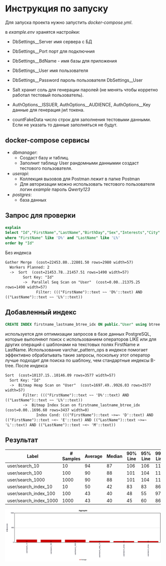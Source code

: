# Инструкция по запуску

Для запуска проекта нужно запустить *docker-compose.yml*.

в *example.env* хранятся настройки:

- DbSettings__Server имя сервера с БД
- DbSettings__Port порт для подключния
- DbSettings__BdName - имя базы для приложения
- DbSettings__User имя пользователя
- DbSettings__Password пароль пользователя DbSettings__User

- Salt хранит соль для генерации паролей (не менять чтобы корретно работал тестовый пользователь).
- AuthOptions__ISSUER, AuthOptions__AUDIENCE, AuthOptions__Key данные для генерация jwt токена.

- countFakeData число строк для заполнения тестовыми данными. Если не указать то данные заполняться не будут.

## docker-compose сервисы

- *dbmanager*:
	- Создаст базу и таблиц. 
	- Заполнит таблицу User рандомными даннымии создаст тестового пользователя. 
- *userapi*:
	- Коллекция вызовов для Postman лежит в папке Postman
	- Для авторизации можно использовать тестового пользователя логин *example* пароль *Qwerty123*
- *postgres*:
	- база данных




## Запрос для проверки

```sql
explain 
Select "Id","FirstName","LastName","BirthDay","Sex","Interests","City" from "User"
where "FirstName" like 'D%' and "LastName" like 'L%'
order by "Id"
```

Без индекса

```
Gather Merge  (cost=22453.80..22801.50 rows=2980 width=57)
  Workers Planned: 2
  ->  Sort  (cost=21453.78..21457.51 rows=1490 width=57)
        Sort Key: "Id"
        ->  Parallel Seq Scan on "User"  (cost=0.00..21375.25 rows=1490 width=57)
              Filter: ((("FirstName")::text ~~ 'D%'::text) AND (("LastName")::text ~~ 'L%'::text))
```

## Добавленный индекс

```sql
CREATE INDEX firstname_lastname_btree_idx ON public."User" using btree ("FirstName" varchar_pattern_ops,"LastName" varchar_pattern_ops) ;
```
используется для оптимизации запросов в базе данных PostgreSQL, которые выполняют поиск с использованием операторов LIKE или для других операций с шаблонами на текстовых полях FirstName и LastName.
Использование varchar_pattern_ops в индексе помогает эффективно обрабатывать такие запросы, поскольку этот оператор лучше подходит для поиска по шаблону, чем стандартные индексы B-tree.
После индекса

```
Sort  (cost=10137.15..10146.09 rows=3577 width=57)
  Sort Key: "Id"
  ->  Bitmap Heap Scan on "User"  (cost=1697.49..9926.03 rows=3577 width=57)
        Filter: ((("FirstName")::text ~~ 'D%'::text) AND (("LastName")::text ~~ 'L%'::text))
        ->  Bitmap Index Scan on firstname_lastname_btree_idx  (cost=0.00..1696.60 rows=3437 width=0)
              Index Cond: ((("FirstName")::text ~>=~ 'D'::text) AND (("FirstName")::text ~<~ 'E'::text) AND (("LastName")::text ~>=~ 'L'::text) AND (("LastName")::text ~<~ 'M'::text))
```
## Результат

|Label                 |# Samples|Average|Median|90% Line|95% Line|99% Line|Min|Max|Throughput|Received KB/sec|Sent KB/sec|
|----------------------|---------|-------|------|--------|--------|--------|---|---|----------|---------------|-----------|
|user/search_10        |10       |94     |87    |106     |106     |119     |83 |119|10.61571  |6020.17        |1.59       |
|user/search_100       |100      |90     |88    |101     |104     |113     |82 |130|11.07420  |6280.17        |1.65       |
|user/search_1000      |1000     |90     |88    |101     |104     |112     |82 |199|11.01188  |6244.83        |1.65       |
|user/search_index_10  |10       |50     |42    |83      |83      |86      |39 |86 |19.80198  |11229.70       |2.96       |
|user/search_index_100 |100      |43     |40    |48      |55      |97      |38 |125|23.03617  |13063.80       |3.44       |
|user/search_index_1000|1000     |43     |40    |45      |60      |86      |38 |317|22.74692  |12899.77       |3.40       |

!["Средния скорость ответа api"](https://github.com/ROLOBOOK/HighloadArchitectHomeOne/blob/main/Test_apiresult_graf.png?raw=true)